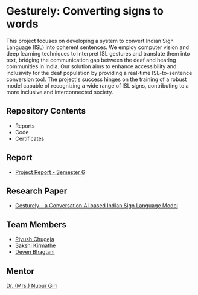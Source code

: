 # Gesturely: Converting signs to words
This project focuses on developing a system to convert Indian Sign Language (ISL) into coherent sentences. We employ computer vision and deep learning techniques to interpret ISL gestures and translate them into text, bridging the communication gap between the deaf and hearing communities in India. Our solution aims to enhance accessibility and inclusivity for the deaf population by providing a real-time ISL-to-sentence conversion tool. The project's success hinges on the training of a robust model capable of recognizing a wide range of ISL signs, contributing to a more inclusive and interconnected society.

## Repository Contents
- Reports
- Code
- Certificates

## Report
- [Project Report - Semester 6](https://docs.google.com/document/d/1zu-vkr42S_OlXKTUYuxv_mRM7USf5-4h/edit?usp=sharing&ouid=117071278021388323002&rtpof=true&sd=true)

## Research Paper
- [Gesturely - a Conversation AI based Indian Sign Language Model](https://www.overleaf.com/read/phcjqgbcdgwg#cdf40f)

## Team Members
- [Piyush Chugeja](https://github.com/piyushchugeja)
- [Sakshi Kirmathe](https://github.com/sakshikirmathe)
- [Deven Bhagtani](https://github.com/devensinghbhagtani)

## Mentor
[Dr. (Mrs.) Nupur Giri](https://www.linkedin.com/in/dr-nupur-giri-6635a542/)